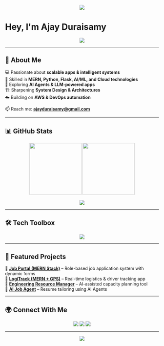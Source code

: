 <!-- Hero Banner -->
<p align="center">
  <img src="https://capsule-render.vercel.app/api?type=waving&color=4DB6FF&height=220&section=header&text=Ajay%20Duraisamy&fontSize=50&fontColor=ffffff&animation=fadeIn&fontAlignY=40" />
</p>

#  Hey, I'm Ajay Duraisamy  

<p align="center">
  <img src="https://readme-typing-svg.herokuapp.com?size=25&color=00C4FF&center=true&vCenter=true&width=600&lines=Full-Stack+Developer;AI+%26+ML+Enthusiast;System+Design+Explorer;Cloud+%26+DevOps+Learner" />
</p>

---

## 🚀 About Me  
💻 Passionate about **scalable apps & intelligent systems**  
🧠 Skilled in **MERN, Python, Flask, AI/ML, and Cloud technologies**  
🤖 Exploring **AI Agents & LLM-powered apps**  
🏗️ Sharpening **System Design & Architectures**  
☁️ Building on **AWS & DevOps automation**  

📫 Reach me: **[ajayduraisamy@gmail.com](mailto:ajayduraisamy@gmail.com)**  

---

## 📊 GitHub Stats  

<p align="center">
  <img src="https://github-readme-stats.vercel.app/api?username=ajayduraisamy&show_icons=true&theme=radical&hide_border=true&bg_color=0D1117&title_color=4DB6FF&icon_color=4DB6FF" height="170"/>
  <img src="https://github-readme-streak-stats.herokuapp.com/?user=ajayduraisamy&theme=radical&hide_border=true&background=0D1117&ring=4DB6FF&fire=FF8C00&currStreakLabel=4DB6FF" height="170"/>
</p>

<p align="center">
  <img src="https://github-profile-trophy.vercel.app/?username=ajayduraisamy&theme=radical&no-frame=true&margin-w=5&row=1" />
</p>

---

## 🛠️ Tech Toolbox  

<p align="center">
  <img src="https://skillicons.dev/icons?i=react,nextjs,js,ts,nodejs,express,python,flask,mongodb,mysql,aws,docker,git,github,vercel,vscode,tensorflow,pytorch,sklearn" />
</p>

---

## 🌟 Featured Projects  

🔹 [**Job Portal (MERN Stack)**](https://github.com/ajayduraisamy) – Role-based job application system with dynamic forms  
🔹 [**LogiTrack (MERN + GPS)**](https://github.com/ajayduraisamy) – Real-time logistics & driver tracking app  
🔹 [**Engineering Resource Manager**](https://github.com/ajayduraisamy) – AI-assisted capacity planning tool  
🔹 [**AI Job Agent**](https://github.com/ajayduraisamy) – Resume tailoring using AI Agents  

---

## 🌍 Connect With Me  

<p align="center">
  <a href="https://linkedin.com/in/ajay-duraisamy"><img src="https://img.shields.io/badge/-LinkedIn-0077B5?style=for-the-badge&logo=linkedin&logoColor=white"/></a>
  <a href="mailto:ajayduraisamy@gmail.com"><img src="https://img.shields.io/badge/-Gmail-D14836?style=for-the-badge&logo=gmail&logoColor=white"/></a>
  <a href="https://github.com/ajayduraisamy"><img src="https://img.shields.io/badge/-GitHub-000000?style=for-the-badge&logo=github&logoColor=white"/></a>
</p>

---



<p align="center">
  <img src="https://capsule-render.vercel.app/api?type=waving&color=4DB6FF&height=120&section=footer"/>
</p>

